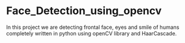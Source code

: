 # Face_Detection_using_opencv
In this project we are detecting frontal face, eyes and smile of humans completely written in python using openCV library and HaarCascade.
